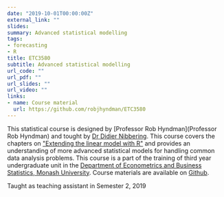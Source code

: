 ```yaml
---
date: "2019-10-01T00:00:00Z"
external_link: ""
slides: 
summary: Advanced statistical modelling
tags:
- forecasting
- R
title: ETC3580
subtitle: Advanced statistical modelling
url_code: ""
url_pdf: ""
url_slides: ""
url_video: ""
links:
- name: Course material
  url: https://github.com/robjhyndman/ETC3580
---
```


This statistical course is designed by [Professor Rob Hyndman](Professor Rob Hyndman) and tought by [Dr Didier Nibbering](https://research.monash.edu/en/persons/didier-nibbering). This course covers the chapters on ["Extending the linear model with R"](https://doi.org/10.1201/9781315382722) and provides an understanding of more advanced statistical models for handling common data analysis problems. This course is a part of the training of third year undergraduate unit in the [Department of Econometrics and Business Statistics, Monash University](http://www.monash.edu/pubs/2019handbooks/units/index-byou-department-of-econometrics-and-business-statistics.html). Course materials are available on [Github](https://github.com/robjhyndman/ETC3580). 

Taught as teaching assistant in Semester 2, 2019
